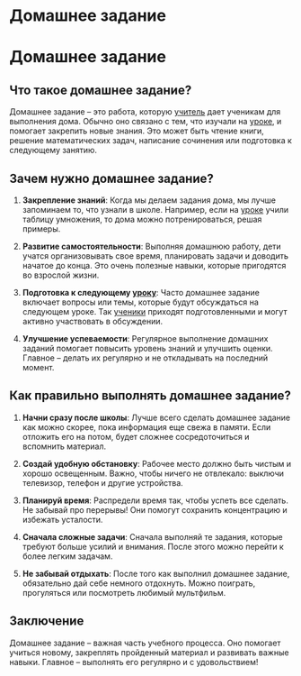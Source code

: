 # Домашнее задание

# Домашнее задание

## Что такое домашнее задание?

Домашнее задание – это работа, которую [учитель](Учитель.md) дает ученикам для выполнения дома. Обычно оно связано с тем, что изучали на [уроке](Урок.md), и помогает закрепить новые знания. Это может быть чтение книги, решение математических задач, написание сочинения или подготовка к следующему занятию.

## Зачем нужно домашнее задание?

1. **Закрепление знаний**: Когда мы делаем задания дома, мы лучше запоминаем то, что узнали в школе. Например, если на [уроке](Урок.md) учили таблицу умножения, то дома можно потренироваться, решая примеры.

2. **Развитие самостоятельности**: Выполняя домашнюю работу, дети учатся организовывать свое время, планировать задачи и доводить начатое до конца. Это очень полезные навыки, которые пригодятся во взрослой жизни.

3. **Подготовка к следующему [уроку](Урок.md)**: Часто домашнее задание включает вопросы или темы, которые будут обсуждаться на следующем уроке. Так [ученики](Ученик.md) приходят подготовленными и могут активно участвовать в обсуждении.

4. **Улучшение успеваемости**: Регулярное выполнение домашних заданий помогает повысить уровень знаний и улучшить оценки. Главное – делать их регулярно и не откладывать на последний момент.

## Как правильно выполнять домашнее задание?

1. **Начни сразу после школы**: Лучше всего сделать домашнее задание как можно скорее, пока информация еще свежа в памяти. Если отложить его на потом, будет сложнее сосредоточиться и вспомнить материал.

2. **Создай удобную обстановку**: Рабочее место должно быть чистым и хорошо освещенным. Важно, чтобы ничего не отвлекало: выключи телевизор, телефон и другие устройства.

3. **Планируй время**: Распредели время так, чтобы успеть все сделать. Не забывай про перерывы! Они помогут сохранить концентрацию и избежать усталости.

4. **Сначала сложные задачи**: Сначала выполняй те задания, которые требуют больше усилий и внимания. После этого можно перейти к более легким задачам.

5. **Не забывай отдыхать**: После того как выполнил домашнее задание, обязательно дай себе немного отдохнуть. Можно поиграть, прогуляться или посмотреть любимый мультфильм.

## Заключение

Домашнее задание – важная часть учебного процесса. Оно помогает учиться новому, закреплять пройденный материал и развивать важные навыки. Главное – выполнять его регулярно и с удовольствием!
